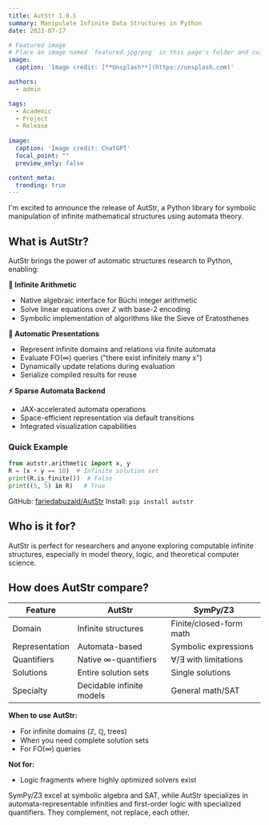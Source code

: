 ```yaml
---
title: AutStr 1.0.1
summary: Manipulate Infinite Data Structures in Python
date: 2023-07-17

# Featured image
# Place an image named `featured.jpg/png` in this page's folder and customize its options here.
image:
  caption: 'Image credit: [**Unsplash**](https://unsplash.com)'

authors:
  - admin

tags:
  - Academic
  - Project
  - Release
  
image:
  caption: 'Image credit: ChatGPT'
  focal_point: ""
  preview_only: false

content_meta:
  trending: true
---
```


I'm excited to announce the release of AutStr, a Python library for symbolic manipulation of infinite mathematical structures using automata theory.

## What is AutStr?
AutStr brings the power of automatic structures research to Python, enabling:

**🔢 Infinite Arithmetic**
- Native algebraic interface for Büchi integer arithmetic
- Solve linear equations over ℤ with base-2 encoding
- Symbolic implementation of algorithms like the Sieve of Eratosthenes

**🤖 Automatic Presentations**
- Represent infinite domains and relations via finite automata
- Evaluate FO(∞) queries ("there exist infinitely many x")
- Dynamically update relations during evaluation
- Serialize compiled results for reuse

**⚡️ Sparse Automata Backend**
- JAX-accelerated automata operations
- Space-efficient representation via default transitions
- Integrated visualization capabilities

### Quick Example
```python
from autstr.arithmetic import x, y
R = (x + y == 10)  # Infinite solution set
print(R.is_finite())  # False
print((5, 5) in R)   # True
```

GitHub: [fariedabuzaid/AutStr](https://github.com/fariedabuzaid/AutStr)
Install: `pip install autstr`

## Who is it for?
AutStr is perfect for researchers and anyone exploring computable infinite structures, especially in model theory, logic, and theoretical computer science.

## How does AutStr compare?
| Feature         | AutStr                  | SymPy/Z3                |
|-----------------|------------------------|-------------------------|
| Domain          | Infinite structures     | Finite/closed-form math |
| Representation  | Automata-based         | Symbolic expressions    |
| Quantifiers     | Native ∞-quantifiers   | ∀/∃ with limitations    |
| Solutions       | Entire solution sets    | Single solutions        |
| Specialty       | Decidable infinite models | General math/SAT     |

**When to use AutStr:**
- For infinite domains (ℤ, ℚ, trees)
- When you need complete solution sets
- For FO(∞) queries

**Not for:**
- Logic fragments where highly optimized solvers exist

SymPy/Z3 excel at symbolic algebra and SAT, while AutStr specializes in automata-representable infinities and first-order logic with specialized quantifiers. They complement, not replace, each other.

